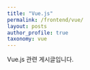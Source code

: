 ```yaml
---
title: "Vue.js"
permalink: /frontend/vue/
layout: posts
author_profile: true
taxonomy: vue
---
```


Vue.js 관련 게시글입니다.